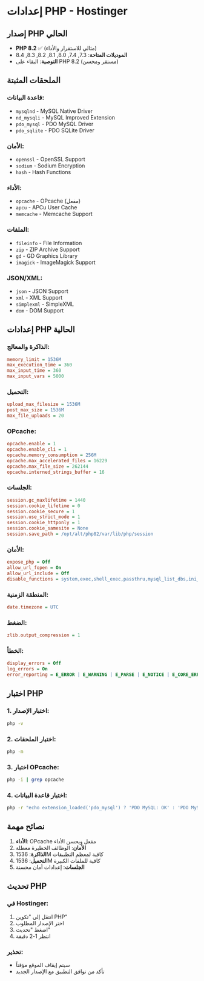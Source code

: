 # إعدادات PHP - Hostinger

## إصدار PHP الحالي
- **PHP 8.2** ✅ (مثالي للاستقرار والأداء)
- **الموديلات المتاحة**: 7.3, 7.4, 8.0, 8.1, 8.2, 8.3, 8.4
- **التوصية**: البقاء على PHP 8.2 (مستقر ومحسن)

## الملحقات المثبتة

### قاعدة البيانات:
- `mysqlnd` - MySQL Native Driver
- `nd_mysqli` - MySQL Improved Extension
- `pdo_mysql` - PDO MySQL Driver
- `pdo_sqlite` - PDO SQLite Driver

### الأمان:
- `openssl` - OpenSSL Support
- `sodium` - Sodium Encryption
- `hash` - Hash Functions

### الأداء:
- `opcache` - OPcache (مفعل)
- `apcu` - APCu User Cache
- `memcache` - Memcache Support

### الملفات:
- `fileinfo` - File Information
- `zip` - ZIP Archive Support
- `gd` - GD Graphics Library
- `imagick` - ImageMagick Support

### JSON/XML:
- `json` - JSON Support
- `xml` - XML Support
- `simplexml` - SimpleXML
- `dom` - DOM Support

## إعدادات PHP الحالية

### الذاكرة والمعالج:
```ini
memory_limit = 1536M
max_execution_time = 360
max_input_time = 360
max_input_vars = 5000
```

### التحميل:
```ini
upload_max_filesize = 1536M
post_max_size = 1536M
max_file_uploads = 20
```

### OPcache:
```ini
opcache.enable = 1
opcache.enable_cli = 1
opcache.memory_consumption = 256M
opcache.max_accelerated_files = 16229
opcache.max_file_size = 262144
opcache.interned_strings_buffer = 16
```

### الجلسات:
```ini
session.gc_maxlifetime = 1440
session.cookie_lifetime = 0
session.cookie_secure = 1
session.use_strict_mode = 1
session.cookie_httponly = 1
session.cookie_samesite = None
session.save_path = /opt/alt/php82/var/lib/php/session
```

### الأمان:
```ini
expose_php = Off
allow_url_fopen = On
allow_url_include = Off
disable_functions = system,exec,shell_exec,passthru,mysql_list_dbs,ini_alter,dl,symlink,link,chgrp,leak,popen,apache_child_terminate,virtual,mb_send_mail
```

### المنطقة الزمنية:
```ini
date.timezone = UTC
```

### الضغط:
```ini
zlib.output_compression = 1
```

### الخطأ:
```ini
display_errors = Off
log_errors = On
error_reporting = E_ERROR | E_WARNING | E_PARSE | E_NOTICE | E_CORE_ERROR | E_CORE_WARNING | E_COMPILE_ERROR | E_COMPILE_WARNING | E_USER_ERROR | E_USER_WARNING | E_USER_NOTICE | E_RECOVERABLE_ERROR | E_USER_DEPRECATED
```

## اختبار PHP

### 1. اختبار الإصدار:
```bash
php -v
```

### 2. اختبار الملحقات:
```bash
php -m
```

### 3. اختبار OPcache:
```bash
php -i | grep opcache
```

### 4. اختبار قاعدة البيانات:
```bash
php -r "echo extension_loaded('pdo_mysql') ? 'PDO MySQL: OK' : 'PDO MySQL: Missing';"
```

## نصائح مهمة

1. **الأداء**: OPcache مفعل ويحسن الأداء
2. **الأمان**: الوظائف الخطيرة معطلة
3. **الذاكرة**: 1536M كافية لمعظم التطبيقات
4. **التحميل**: 1536M كافية للملفات الكبيرة
5. **الجلسات**: إعدادات أمان محسنة

## تحديث PHP

### في Hostinger:
1. انتقل إلى "تكوين PHP"
2. اختر الإصدار المطلوب
3. اضغط "تحديث"
4. انتظر 1-2 دقيقة

### تحذير:
- سيتم إيقاف الموقع مؤقتاً
- تأكد من توافق التطبيق مع الإصدار الجديد
